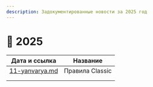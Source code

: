 ```yaml
---
description: Задокументированные новости за 2025 год
---
```


# 🐍 2025

| Дата и ссылка                              | Название         |
| ------------------------------------------ | ---------------- |
| [11-yanvarya.md](11-yanvarya.md "mention") | Правила Classic  |
|                                            |                  |
|                                            |                  |

